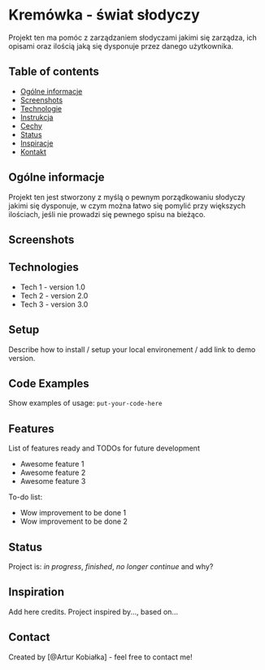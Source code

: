 # Kremówka - świat słodyczy
Projekt ten ma pomóc z zarządzaniem słodyczami jakimi się zarządza, ich opisami oraz ilością jaką się dysponuje przez danego użytkownika.

## Table of contents
* [Ogólne informacje](#ogólne-informacje)
* [Screenshots](#screenshots)
* [Technologie](#technologies)
* [Instrukcja](#setup)
* [Cechy](#features)
* [Status](#status)
* [Inspiracje](#inspiration)
* [Kontakt](#contact)

## Ogólne informacje
Projekt ten jest stworzony z myślą o pewnym porządkowaniu słodyczy jakimi się dysponuje, w czym można łatwo się pomylić przy większych ilościach, jeśli nie prowadzi się pewnego spisu na bieżąco.

## Screenshots



## Technologies
* Tech 1 - version 1.0
* Tech 2 - version 2.0
* Tech 3 - version 3.0

## Setup
Describe how to install / setup your local environement / add link to demo version.

## Code Examples
Show examples of usage:
`put-your-code-here`

## Features
List of features ready and TODOs for future development
* Awesome feature 1
* Awesome feature 2
* Awesome feature 3

To-do list:
* Wow improvement to be done 1
* Wow improvement to be done 2

## Status
Project is: _in progress_, _finished_, _no longer continue_ and why?

## Inspiration
Add here credits. Project inspired by..., based on...

## Contact
Created by [@Artur Kobiałka] - feel free to contact me!
